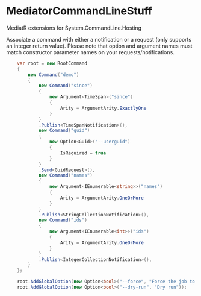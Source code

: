 # MediatorCommandLineStuff
MediatR extensions for System.CommandLine.Hosting

Associate a command with either a notification or a request (only supports an integer return value).  Please note that option and argument names must match constructor parameter names on your requests/notifications.

```csharp
    var root = new RootCommand
    {
        new Command("demo")
        {
            new Command("since")
            {
                new Argument<TimeSpan>("since")
                {
                    Arity = ArgumentArity.ExactlyOne
                }
            }
            .Publish<TimeSpanNotification>(),
            new Command("guid")
            {
                new Option<Guid>("--userguid")
                {
                    IsRequired = true
                }
            }
            .Send<GuidRequest>(),
            new Command("names")
            {
                new Argument<IEnumerable<string>>("names")
                {
                    Arity = ArgumentArity.OneOrMore
                }
            }
            .Publish<StringCollectionNotification>(),
            new Command("ids")
            {
                new Argument<IEnumerable<int>>("ids")
                {
                    Arity = ArgumentArity.OneOrMore
                }
            }
            .Publish<IntegerCollectionNotification>(),
        }
    };

    root.AddGlobalOption(new Option<bool>("--force", "Force the job to run"));
    root.AddGlobalOption(new Option<bool>("--dry-run", "Dry run"));
```
